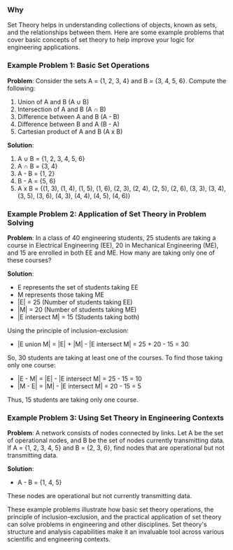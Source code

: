 
### Why

Set Theory helps in understanding collections of objects, known as sets, and the relationships between them. Here are some example problems that cover basic concepts of set theory to help improve your logic for engineering applications.

### Example Problem 1: Basic Set Operations
**Problem**: Consider the sets A = {1, 2, 3, 4} and B = {3, 4, 5, 6}. Compute the following:
1. Union of A and B (A ∪ B)
2. Intersection of A and B (A ∩ B)
3. Difference between A and B (A - B)
4. Difference between B and A (B - A)
5. Cartesian product of A and B (A x B)


**Solution**:
1. A ∪ B = {1, 2, 3, 4, 5, 6}
2. A ∩ B = {3, 4}
3. A - B = {1, 2}
4. B - A = {5, 6}
5. A x B = {(1, 3), (1, 4), (1, 5), (1, 6), (2, 3), (2, 4), (2, 5), (2, 6), (3, 3), (3, 4), (3, 5), (3, 6), (4, 3), (4, 4), (4, 5), (4, 6)}

### Example Problem 2: Application of Set Theory in Problem Solving
**Problem**: In a class of 40 engineering students, 25 students are taking a course in Electrical Engineering (EE), 20 in Mechanical Engineering (ME), and 15 are enrolled in both EE and ME. How many are taking only one of these courses?

**Solution**:
- E represents the set of students taking EE
- M represents those taking ME
- |E| = 25 (Number of students taking EE)
- |M| = 20 (Number of students taking ME)
- |E intersect M| = 15 (Students taking both)

Using the principle of inclusion-exclusion:
- |E union M| = |E| + |M| - |E intersect M| = 25 + 20 - 15 = 30

So, 30 students are taking at least one of the courses. To find those taking only one course:
- |E - M| = |E| - |E intersect M| = 25 - 15 = 10
- |M - E| = |M| - |E intersect M| = 20 - 15 = 5

Thus, 15 students are taking only one course.

### Example Problem 3: Using Set Theory in Engineering Contexts
**Problem**: A network consists of nodes connected by links. Let A be the set of operational nodes, and B be the set of nodes currently transmitting data. If A = {1, 2, 3, 4, 5} and B = {2, 3, 6}, find nodes that are operational but not transmitting data.

**Solution**:
- A - B = {1, 4, 5}

These nodes are operational but not currently transmitting data.

These example problems illustrate how basic set theory operations, the principle of inclusion-exclusion, and the practical application of set theory can solve problems in engineering and other disciplines. Set theory's structure and analysis capabilities make it an invaluable tool across various scientific and engineering contexts.
